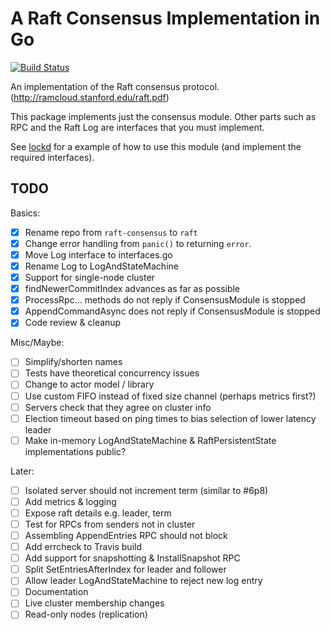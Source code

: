 # A Raft Consensus Implementation in Go

[![Build Status](https://travis-ci.org/divtxt/raft.svg?branch=master)](https://travis-ci.org/divtxt/raft)

An implementation of the Raft consensus protocol.
(<http://ramcloud.stanford.edu/raft.pdf>)

This package implements just the consensus module.
Other parts such as RPC and the Raft Log are interfaces that you must implement.

See [lockd](https://github.com/divtxt/lockd) for a example of how to use this module
(and implement the required interfaces).



## TODO


Basics:

- [x] Rename repo from `raft-consensus` to `raft`
- [x] Change error handling from `panic()` to returning `error`.
- [x] Move Log interface to interfaces.go
- [x] Rename Log to LogAndStateMachine
- [x] Support for single-node cluster
- [x] findNewerCommitIndex advances as far as possible
- [x] ProcessRpc... methods do not reply if ConsensusModule is stopped
- [x] AppendCommandAsync does not reply if ConsensusModule is stopped
- [x] Code review & cleanup

Misc/Maybe:

- [ ] Simplify/shorten names
- [ ] Tests have theoretical concurrency issues
- [ ] Change to actor model / library
- [ ] Use custom FIFO instead of fixed size channel (perhaps metrics first?)
- [ ] Servers check that they agree on cluster info
- [ ] Election timeout based on ping times to bias selection of lower latency leader
- [ ] Make in-memory LogAndStateMachine & RaftPersistentState implementations public?

Later:

- [ ] Isolated server should not increment term (similar to #6p8)
- [ ] Add metrics & logging
- [ ] Expose raft details e.g. leader, term
- [ ] Test for RPCs from senders not in cluster
- [ ] Assembling AppendEntries RPC should not block
- [ ] Add errcheck to Travis build
- [ ] Add support for snapshotting & InstallSnapshot RPC
- [ ] Split SetEntriesAfterIndex for leader and follower
- [ ] Allow leader LogAndStateMachine to reject new log entry
- [ ] Documentation
- [ ] Live cluster membership changes
- [ ] Read-only nodes (replication)
